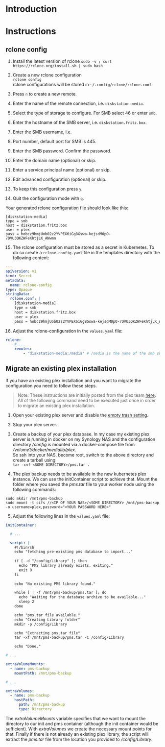 # Introduction

# Instructions
## rclone config
1. Install the latest version of rclone
`sudo -v ; curl https://rclone.org/install.sh | sudo bash`

2. Create a new rclone configuration  
`rclone config`  
rclone configurations will be stored in `~/.config/rclone/rclone.conf`.

3. Press `n` to create a new remote.

4. Enter the name of the remote connection, i.e. `diskstation-media`.

5. Select the type of storage to configure. For SMB select 46 or enter `smb`.

6. Enter the hostname of the SMB server, i.e. `diskstation.fritz.box`.

7. Enter the SMB username, i.e. 

8. Port number, default port for SMB is 445.

9. Enter the SMB password. Confirm the password.

10. Enter the domain name (optional) or skip.

11. Enter a service principal name (optional) or skip.

12. Edit advanced configuration (optional) or skip.

13. To keep this configuration press `y`.

14. Quit the configuration mode with `q`.

Your generated rclone configuration file should look like this:  
```shell
[diskstation-media]
type = smb
host = diskstation.fritz.box
user = plex
pass = hobcz9hmjUob02z2YVPEX6iGg8Gswa-kejsdM0pO-7DVU3QKZWFeKhtjLK_ANwmn
```

15. The rclone configuration must be stored as a secret in Kubernetes. To do so create a `rclone-config.yaml` file in the templates directory with the following content:  
```yaml
---
apiVersion: v1
kind: Secret
metadata:
  name: rclone-config
type: Opaque
stringData:
  rclone.conf: |
    [diskstation-media]
    type = smb
    host = diskstation.fritz.box
    user = plex
    pass = hobcz9hmjUob02z2YVPEX6iGg8Gswa-kejsdM0pO-7DVU3QKZWFeKhtjLK_ANwmn
```

16. Adjust the rclone-configuration in the `values.yaml` file:  
```yaml
rclone:
    # ...
    remotes:
        - "diskstation-media:/media" # /media is the name of the smb share, diskstation-media is the config name within rlcone.conf
```

## Migrate an existing plex installation
If you have an existing plex installation and you want to migrate the configuration you need to follow these steps.

> Note: These instructions are initially posted from the plex team [here](https://www.plex.tv/blog/plex-pro-week-23-a-z-on-k8s-for-plex-media-server/).  
All of the following command need to be executed just once in order to migrate an existing plex installation.

1. Open your existing plex server and disable the [empty trash setting](https://support.plex.tv/articles/200289326-emptying-library-trash/).

2. Stop your plex server.

3. Create a backup of your plex database. In my case my existing plex server is running in docker on my Synology NAS and the configuration directory _/config_ is mounted via a docker-compose file from _/volume1/docker/medialib/plex_.  
So ssh into your NAS, become root, switch to the above directory and create a tarball using  
`tar -cvf <SOME DIRECTORY>/pms.tar .`

4. The plex backup needs to be available in the new kubernetes plex instance. We can use the initContainer script to achieve that. Mount the folder where you saved the _pms.tar_ file to your worker node using the following commands:  
```shell
sudo mkdir /mnt/pms-backup
sudo mount -t cifs //<IP OF YOUR NAS>/<SOME DIRECTORY> /mnt/pms-backup -o username=plex,password="<YOUR PASSWORD HERE>"
```

5. Adjust the following lines in the `values.yaml` file:  
```yaml
initContainer:

  # ...

  script: |-
    #!/bin/sh
    echo "fetching pre-existing pms database to import..."
  
    if [ -d "/config/Library" ]; then
      echo "PMS library already exists, exiting."
      exit 0
    fi
  
    echo "No existing PMS library found."

    while [ ! -f /mnt/pms-backup/pms.tar ]; do
      echo "Waiting for the database archive to be available..."
      sleep 2
    done

    echo "pms.tar file available."
    echo "Creating Library folder"
    mkdir -p /config/Library

    echo "Extracting pms.tar file"
    tar -xf /mnt/pms-backup/pms.tar -C /config/Library

    echo "Done."

# ...

extraVolumeMounts:
  - name: pms-backup
    mountPath: /mnt/pms-backup

# ...

extraVolumes:
  - name: pms-backup
    hostPath:
      path: /mnt/pms-backup
      type: Directory
``` 
The _extraVolumeMounts_ variable specifies that we want to mount the directory to our init and pms container (although the init container would be sufficient). With _extraVolumes_ we create the necessary mount points for that. Finally if there is not already an existing plex library, the script will extract the _pms.tar_ file from the location you provided to _/config/Library_.